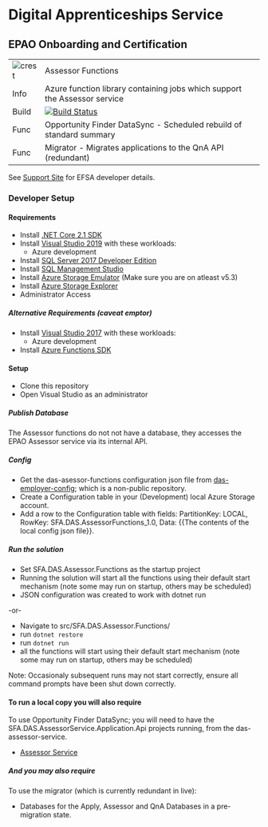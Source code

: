 # Digital Apprenticeships Service

##  EPAO Onboarding and Certification

|               |               |
| ------------- | ------------- |
|![crest](https://assets.publishing.service.gov.uk/government/assets/crests/org_crest_27px-916806dcf065e7273830577de490d5c7c42f36ddec83e907efe62086785f24fb.png)|Assessor Functions|
| Info | Azure function library containing jobs which support the Assessor service  |
| Build | [![Build Status](https://sfa-gov-uk.visualstudio.com/Digital%20Apprenticeship%20Service/_apis/build/status/Endpoint%20Assessment%20Organisation/das-assessor-functions?branchName=master)](https://sfa-gov-uk.visualstudio.com/Digital%20Apprenticeship%20Service/_build/latest?definitionId=1805&branchName=master) |
| Func  | Opportunity Finder DataSync - Scheduled rebuild of standard summary |
| Func  | Migrator - Migrates applications to the QnA API (redundant) |

See [Support Site](https://skillsfundingagency.atlassian.net/wiki/spaces/NDL/pages/1721008420/Assessor+Functions+-+Developer+Overview) for EFSA developer details.

### Developer Setup

#### Requirements

- Install [.NET Core 2.1 SDK](https://www.microsoft.com/net/download)
- Install [Visual Studio 2019](https://www.visualstudio.com/downloads/) with these workloads:
    - Azure development
- Install [SQL Server 2017 Developer Edition](https://go.microsoft.com/fwlink/?linkid=853016)
- Install [SQL Management Studio](https://docs.microsoft.com/en-us/sql/ssms/download-sql-server-management-studio-ssms)
- Install [Azure Storage Emulator](https://go.microsoft.com/fwlink/?linkid=717179&clcid=0x409) (Make sure you are on atleast v5.3)
- Install [Azure Storage Explorer](http://storageexplorer.com/) 
- Administrator Access

##### Alternative Requirements (caveat emptor)

- Install [Visual Studio 2017](https://www.visualstudio.com/downloads/) with these workloads:
  - Azure development
- Install [Azure Functions SDK](https://docs.microsoft.com/en-us/azure/azure-functions/functions-run-local)

#### Setup

- Clone this repository
- Open Visual Studio as an administrator

##### Publish Database
The Assessor functions do not not have a database, they accesses the EPAO Assessor service via its internal API.

##### Config

- Get the das-asessor-functions configuration json file from [das-employer-config](https://github.com/SkillsFundingAgency/das-employer-config/blob/master/das-assessor-functions/SFA.DAS.AssessorFunctions.json); which is a non-public repository.
- Create a Configuration table in your (Development) local Azure Storage account.
- Add a row to the Configuration table with fields: PartitionKey: LOCAL, RowKey: SFA.DAS.AssessorFunctions_1.0, Data: {{The contents of the local config json file}}.

##### Run the solution

- Set SFA.DAS.Assessor.Functions as the startup project
- Running the solution will start all the functions using their default start mechanism (note some may run on startup, others may be scheduled)
- JSON configuration was created to work with dotnet run

-or-

- Navigate to src/SFA.DAS.Assessor.Functions/
- run `dotnet restore`
- run `dotnet run`
- all the functions will start using their default start mechanism (note some may run on startup, others may be scheduled)

Note: Occasionaly subsequent runs may not start correctly, ensure all command prompts have been shut down correctly.

#### To run a local copy you will also require 
To use Opportunity Finder DataSync; you will need to have the SFA.DAS.AssessorService.Application.Api projects running, from the das-assessor-service.

- [Assessor Service](https://github.com/SkillsFundingAgency/das-assessor-service)

##### And you may also require 
To use the migrator (which is currently redundant in live):
- Databases for the Apply, Assessor and QnA Databases in a pre-migration state.
    



